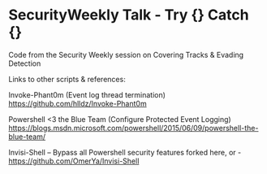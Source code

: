 # SecurityWeekly Talk - Try {} Catch {}
Code from the Security Weekly session on Covering Tracks &amp; Evading Detection

Links to other scripts & references:

Invoke-Phant0m (Event log thread termination)
https://github.com/hlldz/Invoke-Phant0m

Powershell <3 the Blue Team (Configure Protected Event Logging)
https://blogs.msdn.microsoft.com/powershell/2015/06/09/powershell-the-blue-team/

Invisi-Shell – Bypass all Powershell security features
forked here, or -
https://github.com/OmerYa/Invisi-Shell
